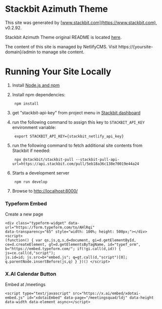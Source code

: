 # Stackbit Azimuth Theme

This site was generated by [www.stackbit.com](https://www.stackbit.com), v0.2.92.

Stackbit Azimuth Theme original README is located [here](./README.theme.md).

The content of this site is managed by NetlifyCMS. Visit https://{yoursite-domain}/admin to manage site content.

# Running Your Site Locally

1. Install [Node.js and npm](https://nodejs.org/en/)

1. Install npm dependencies:

        npm install

1. get "stackbit-api-key" from project menu in [Stackbit dashboard](https://app.stackbit.com/dashboard)

1. run the following command to assign this key to `STACKBIT_API_KEY` environment variable:

        export STACKBIT_API_KEY={stackbit_netlify_api_key}

1. run the following command to fetch additional site contents from Stackbit if needed:

        npx @stackbit/stackbit-pull --stackbit-pull-api-url=https://api.stackbit.com/pull/5eb18a36c138e70019e44a24

1. Starts a development server

        npm run develop

1. Browse to [http://localhost:8000/](http://localhost:8000/)

### Typeform Embed
Create a new page

```
<div class="typeform-widget" data-url="https://form.typeform.com/to/AHlRqi"
data-transparency="65" style="width: 100%; height: 500px;"></div> <script>
(function() { var qs,js,q,s,d=document, gi=d.getElementById,
ce=d.createElement, gt=d.getElementsByTagName, id="typef_orm",
b="https://embed.typeform.com/"; if(!gi.call(d,id)) { js=ce.call(d,"script");
js.id=id; js.src=b+"embed.js"; q=gt.call(d,"script")[0];
q.parentNode.insertBefore(js,q) } })() </script>
```
### X.AI Calendar Button
Embed at /meetings
```
<script type="text/javascript" src="https://x.ai/embed/xdotai-embed.js" id="xdotaiEmbed" data-page="/meetingsquad/ldj" data-height data-width data-element async></script>
```
